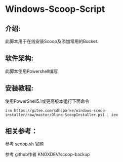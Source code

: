 # Windows-Scoop-Script

## 介绍:
此脚本用于在线安装Scoop及添加常用的Bucket.

## 软件架构:
此脚本使用Powershell编写

## 安装教程:
使用PowerShell5.1或更高版本运行下面命令
```
irm https://gitee.com/sdhsparke/windows-scoop-installer/raw/master/Oline-ScoopInstaller.ps1 | iex
```

## 相关参考：
参考 scoop.sh 官网

参考 github作者 KNOXDEV/scoop-backup
